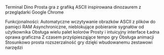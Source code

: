 Terminal Dino
Prosta gra z grafiką ASCII inspirowana dinozaurem z przeglądarki Google Chrome

Funkcjonalności:
Automatyczne wczytywanie obrazków ASCII z plików do pamięci RAM
Asynchroniczne, nieblokujące pobieranie sygnałów od użytkownika
Obsługa wielu palet kolorów
Prosty i intuicyjny interface
Ładna oprawa graficzna
Z czasem przyśpiesząjące tempo gry
Obsługa animacji
Stosunkowo prosta rozszerzalność gry dzięki wbudowanemu zestawowi narzędzi
